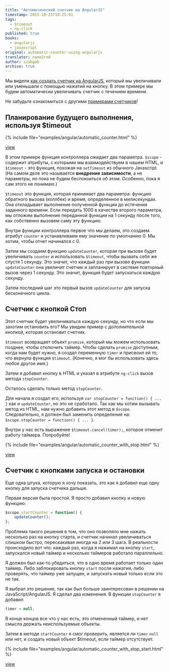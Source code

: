 ```yaml
---
title: "Автоматический счетчик на AngularJS"
timestamp: 2015-10-25T18:25:01
tags:
  - $timeout
  - ng-click
published: true
books:
  - angularjs
  - javascript
original: automatic-counter-using-angularjs
translator: name2rnd
author: szabgab
archive: true
---
```



Мы видели [как создать счетчик на AngularJS](/simple-in-memory-counter-with-angularjs), который
мы увеличивали или уменьшали с помощью нажатий на кнопку. В этом примере мы будем автоматически
увеличивать счетчик с течением времени.

Не забудьте ознакомиться с другими [примерами счетчиков](https://code-maven.com/counter)!


## Планирование будущего выполнения, используя $timeout

{% include file="examples/angular/automatic_counter.html" %}

[view](examples/angular/automatic_counter.html)

В этом примере функция контроллера ожидает два параметра. `$scope` - содержит атрибуты, с которыми
мы взаимодействуем в нашем HTML, и `$timeout` - это функция, похожая на `setTimeout` из обычного Javascript.
(На самом деле это называется <b>внедрение зависимости</b>, а не параметры, но пока не будем беспокоиться об этом.
Особенно, пока я сам этого не понимаю.)

`$timeout` это функция, которая принимает два параметра: функцию обратного вызова (коллбек) и время,
определенное в милисекундах.
Она откладывает выполнение полученной функции до истечения заданного времени. Если передать 1000 в качестве
второго параметра, мы отложим выполнение переданной функции на 1 секунду после того, 
как собственно вызовем саму эту функцию.

Внутри функции контроллера первое что мы делаем, это создаем атрибут `counter` и
устанавливаем ему значение по умолчанию 0. Мы хотим, чтобы отчет начинался с 0.

Затем мы создаем функцию `updateCounter`, которая при вызове будет увеличивать `counter` и использовать `$timeout`,
чтобы вызвать себя же спустя 1 секунду. Это значит, что каждый раз при вызове функции `updateCounter` она увеличит
счетчик и запланирует в системе повторный вызов через 1 секунду. Это значит, функция будет запускаться каждую секунду.

Затем последний шаг это первый вызов `updateCounter` для запуска бесконечного цикла.

## Счетчик с кнопкой Стоп

Этот счетчик будет увеличиваться каждую секунду, но что если мы захотим остановить его?
Мы увидим пример с дополнительной кнопкой, которая остановит счетчик.

`$timeout` возвращает объект `promise`, который мы можем использовать позднее, чтобы отключить таймер.
Чтобы сделать `promise` доступным, когда нам будет нужно, я создал переменную `timer`
и присвоил ей то, что вернула функция `$timeout`.
(Конечно, я мог бы использовать здесь любое другое имя.)

Затем я добавил кнопку в HTML и указал в атрибуте `ng-click` вызов метода `stopCounter`.

Осталось сделать только метод `stopCounter`.

Для начала я создал его, используя `var stopCounter = function() { ... }`
как и `updateCounter`, но это не сработало. Так как мы хотим вызывать метод из HTML,
нам нужно добавить этот метод в `$scope`. Следовательно, я должен был заменить
определение на:
`$scope.stopCounter = function() { ... }`.

Внутри у нас есть выражение `$timeout.cancel(timer);`, которое отменит работу таймера. Попробуйте!

{% include file="examples/angular/automatic_counter_with_stop.html" %}

[view](examples/angular/automatic_counter_with_stop.html)

## Счетчик с кнопками запуска и остановки

Еще одна штука, которую я хочу показать, это как я добавил еще одну кнопку для запуска счетчика дальше.

Первая версия была простой. Я просто добавил кнопку и новую функцию:

```javascript
$scope.startCounter = function() {
    updateCounter();
};
```

Проблема такого решения в том, что оно позволяло мне нажать несколько раз на кнопку старта,
и счетчик начинал увеличиваться слишком быстро, перескакивая иногда на 2 или 3 шага.
В реальности происходило вот что: каждый раз, когда я нажимал на кнопку `start`, запускался
новый таймер и несколько таймеров работало параллельно.

Я должен был как-то убедиться, что в одно время работает только один таймер. Либо заблокировать 
кнопку `start` после нажатия, либо проверять, что таймер уже запущен, и запускать новый только если это не так.

Я выбрал это решение, так как был больше заинтересован в решении на JavaScript/AngularJS.
Я сделал два изменения. В функции `stopCounter` я добавил

```javascript
timer = null;
```

В конце концов все что у нас есть, это отмененный таймер, и нет смысла держать неиспользуемые объекты.

Затем в методе `startCounter` я смог проверить, является ли `timer` `null` или нет,
и создать новый объект $timeout, если таймер отсутствует.

{% include file="examples/angular/automatic_counter_with_stop_start.html" %}

[view](examples/angular/automatic_counter_with_stop_start.html)
